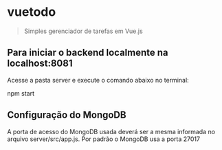 # vuetodo

> Simples gerenciador de tarefas em Vue.js

## Para iniciar o backend localmente na localhost:8081
Acesse a pasta server e execute o comando abaixo no terminal:

npm start

## Configuração do MongoDB
A porta de acesso do MongoDB usada deverá ser a mesma informada no arquivo
server/src/app.js. Por padrão o MongoDB usa a porta 27017

```
